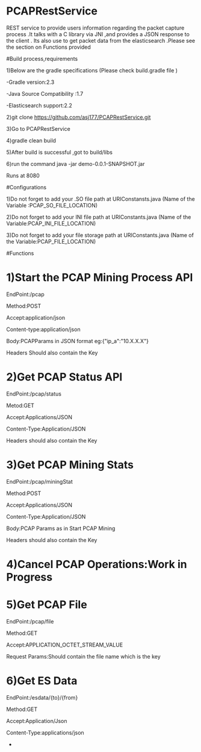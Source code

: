 # PCAPRestService
REST service to provide users information regarding the packet capture process .It talks with a C library via JNI ,and provides a JSON response to the client .
Its also use to get packet data from the elasticsearch .Please see the section on Functions provided 

#Build process,requirements

1)Below are the gradle specifications (Please check build.gradle file )

-Gradle version:2.3

-Java Source Compatibility :1.7

-Elasticsearch support:2.2 

2)git clone https://github.com/asj177/PCAPRestService.git

3)Go to PCAPRestService 

4)gradle clean build 

5)After build is successful ,got to build/libs 

6)run the command java -jar demo-0.0.1-SNAPSHOT.jar

Runs at 8080


#Configurations 

1)Do not forget to add your .SO file path at URIConstansts.java (Name of the Variable :PCAP_SO_FILE_LOCATION)

2)Do not forget to add your INI file path at URIConstants.java (Name of the Variable:PCAP_INI_FILE_LOCATION)

3)Do not forget to add your  file storage  path at URIConstants.java (Name of the Variable:PCAP_FILE_LOCATION)


#Functions 
#  1)Start the PCAP Mining Process API 
  
   EndPoint:/pcap
   
   Method:POST
   
   Accept:application/json
   
   Content-type:application/json 
   
   Body:PCAPParams in JSON format eg:{"ip_a":"10.X.X.X"}
   
   Headers Should also contain the Key 
   
   
#  2)Get PCAP Status API 
  
   EndPoint:/pcap/status
   
   Metod:GET
   
   Accept:Applications/JSON
   
   Content-Type:Application/JSON
   
   Headers should also contain the Key 
   
  
#   3)Get PCAP Mining Stats 
  
   EndPoint:/pcap/miningStat
   
   Method:POST
   
   Accept:Applications/JSON
   
   Content-Type:Application/JSON
   
   Body:PCAP Params as in Start PCAP Mining 
   
   Headers should also contain the Key 
   
   
#   4)Cancel PCAP Operations:Work in Progress
   
#    5)Get PCAP File 
   
   EndPoint:/pcap/file
   
   Method:GET
   
   Accept:APPLICATION_OCTET_STREAM_VALUE
   
   Request Params:Should contain the file name which is the key 
   
   
#   6)Get ES Data
   
   EndPoint:/esdata/{to}/{from}
   
   Method:GET
   
   Accept:Application/Json
   
   Content-Type:applications/json
   
   
-
